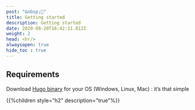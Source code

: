 ```yaml
---
post: "&nbsp;👋"
title: Getting started
description: Getting started
date: 2020-08-20T16:42:11.812Z
weight: 2
head: <hr/>
alwaysopen: true
hide_toc : true
---
```


## Requirements

Download [Hugo binary](https://gohugo.io/overview/installing/) for your OS (Windows, Linux, Mac) : it’s that simple

{{%children style="h2" description="true"%}}
